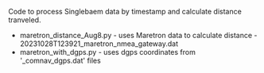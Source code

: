 Code to process Singlebaem data by timestamp and calculate distance tranveled. 
- maretron_distance_Aug8.py - uses Maretron data to calculate distance - 20231028T123921_maretron_nmea_gateway.dat
- maretron_with_dgps.py - uses dgps coordinates from '_comnav_dgps.dat' files